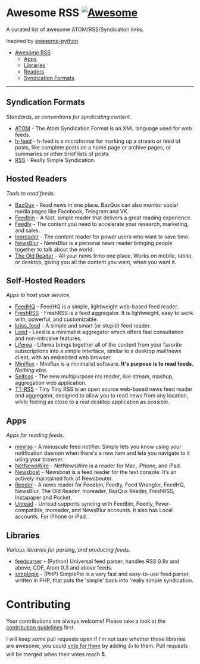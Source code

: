 # Awesome RSS [![Awesome](https://cdn.rawgit.com/sindresorhus/awesome/d7305f38d29fed78fa85652e3a63e154dd8e8829/media/badge.svg)](https://github.com/sindresorhus/awesome)

A curated list of awesome ATOM/RSS/Syndication links.

Inspired by [awesome-python](https://github.com/vinta/awesome-python).

- [Awesome RSS](#awesome-rss)
    - [Apps](#apps)
    - [Libraries](#libraries)
    - [Readers](#readers)
    - [Syndication Formats](#syndication-formats)

- - -

## Syndication Formats

*Standards, or conventions for syndicating content.*

* [ATOM](https://en.wikipedia.org/wiki/Atom_(standard)) - The Atom Syndication Format is an XML language used for web feeds.
* [h-feed](https://microformats.org/wiki/h-feed) - h-feed is a microformat for marking up a stream or feed of posts, like complete posts on a home page or archive pages, or summaries or other brief lists of posts.
* [RSS](https://en.wikipedia.org/wiki/RSS) - Really Simple Syndication.

## Hosted Readers

*Tools to read feeds.*

* [BazQux](https://bazqux.com/) - Read news in one place. BazQux can also monitor social media pages like Facebook, Telegram and VK.
* [Feedbin](https://feedbin.com/) - A fast, simple reader that delivers a great reading experience.
* [Feedly](https://feedly.com/) - The content you need to accelerate your research, marketing, and sales.
* [Inoreader](https://www.inoreader.com/) - The content reader for power users who want to save time.
* [NewsBlur](https://newsblur.com/) - NewsBlur is a personal news reader bringing people together to talk about the world.
* [The Old Reader](https://theoldreader.com/) - All your news frmo one place. Works on mobile, tablet, or desktop, giving you all the content you want, when you want it.

## Self-Hosted Readers

*Apps to host your service.*

* [FeedHQ](https://github.com/feedhq/feedhq) - FeedHQ is a simple, lightweight web-based feed reader.
* [FreshRSS](https://freshrss.org/) - FreshRSS is a feed aggregator. It is lightweight, easy to work with, powerful, and customizable.
* [kriss_feed](https://github.com/tontof/kriss_feed) - A simple and smart (or stupid) feed reader.
* [Leed](https://github.com/LeedRSS/Leed) - Leed is a minimalist aggregator which offers fast consultation and non-intrusive features.
* [Liferea](https://lzone.de/liferea/) - Liferea brings together all of the content from your favorite subscriptions into a simple interface, similar to a desktop mail/news client, with an embedded web browser.
* [Miniflux](https://miniflux.app/) - Miniflux is a minimalist software. **It's purpose is to read feeds**. _Nothing else_.
* [Selfoss](https://selfoss.aditu.de/) - The new multipurpose rss reader, live stream, mashup, aggregation web application.
* [TT-RSS](https://tt-rss.org/) - Tiny Tiny RSS is an open source web-based news feed reader and aggregator, designed to allow you to read news from any location, while feeling as close to a real desktop application as possible.

## Apps

*Apps for reading feeds.*

* [minirss](https://github.com/132ikl/minirss) - A minuscule feed notifier. Simply lets you know using your notification daemon when there's a new item and lets you navigate to it using your browser.
* [NetNewsWire](https://netnewswire.com/) - NetNewsWire is a reader for Mac, iPhone, and iPad.
* [Newsboat](https://newsboat.org/) - Newsboat is a feed reader for the text console. It’s an actively maintained fork of Newsbeuter.
* [Reeder](https://reederapp.com/) - A news reader for Feedbin, Feedly, Feed Wrangler, FeedHQ, NewsBlur, The Old Reader, Inoreader, BazQux Reader, FreshRSS, Instapaper and Pocket.
* [Unread](https://www.goldenhillsoftware.com/unread/) - Unread supports syncing with Feedbin, Feedly, Fever-compatible, Inoreader, and NewsBlur accounts. It also has Local accounts. For iPhone or iPad.

## Libraries

*Various libraries for parsing, and producing feeds.*

* [feedparser](https://pypi.org/project/feedparser/) - (Python) Universal feed parser, handles RSS 0.9x and above, CDF, Atom 0.3 and above feeds.
* [simplepie](http://simplepie.org/) - (PHP) SimplePie is a very fast and easy-to-use feed parser, written in PHP, that puts the 'simple' back into 'really simple syndication.

# Contributing

Your contributions are always welcome! Please take a look at the [contribution guidelines](https://github.com/vinta/awesome-python/blob/master/CONTRIBUTING.md) first.

I will keep some pull requests open if I'm not sure whether those libraries are awesome, you could [vote for them](https://github.com/voidfiles/awesome-rss/pulls) by adding :+1: to them. Pull requests will be merged when their votes reach **5**.
